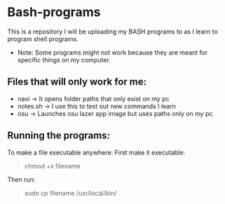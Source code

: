 # Bash-programs
This is a repository I will be uploading my BASH programs to as I learn to program shell programs. 

* Note: Some programs might not work because they are meant for specific things on my computer. 

## Files that will only work for me:
* navi -> It opens folder paths that only exist on my pc
* notes.sh -> I use this to test out new commands I learn
* osu -> Launches osu lazer app image but uses paths only on my pc

## Running the programs: 

To make a file executable anywhere:
First make it executable:
> chmod +x filename 

Then run:
> sudo cp filename /usr/local/bin/
